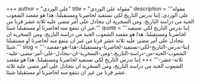 +++
author = "علي الوردي"
title = "مقولة علي الوردي"
description = '''مقولة علي الوردي: إننا ندرس التاريخ لكي نستفيد لحاضرنا ومستقبلنا، هذا هو مقصد الشعوب الحية من دراسة التاريخ، ومن السخرية ان نتجادل على أمر مضى عليه ثلاثة عشر قرنا من غير ان ننتفع منه لحاضرنا أو مستقبلنا شيئا.'''
quote = '''إننا ندرس التاريخ لكي نستفيد لحاضرنا ومستقبلنا، هذا هو مقصد الشعوب الحية من دراسة التاريخ، ومن السخرية ان نتجادل على أمر مضى عليه ثلاثة عشر قرنا من غير ان ننتفع منه لحاضرنا أو مستقبلنا شيئا.'''
slug = '''إننا-ندرس-التاريخ-لكي-نستفيد-لحاضرنا-ومستقبلنا،-هذا-هو-مقصد-الشعوب-الحية-من-دراسة-التاريخ،-ومن-السخرية-ان-نتجادل-على-أمر-مضى-عليه-ثلاثة-عشر-'''
+++
إننا ندرس التاريخ لكي نستفيد لحاضرنا ومستقبلنا، هذا هو مقصد الشعوب الحية من دراسة التاريخ، ومن السخرية ان نتجادل على أمر مضى عليه ثلاثة عشر قرنا من غير ان ننتفع منه لحاضرنا أو مستقبلنا شيئا.
